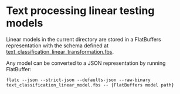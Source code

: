 # Text processing linear testing models

Linear models in the current directory are stored in a FlatBuffers representation with the schema defined at [text_classification_linear_transformation.fbs](//brave/components/brave_ads/core/internal/common/resources/flat/text_classification_linear_transformation.fbs).

Any model can be converted to a JSON representation by running FlatBuffer:
```
flatc --json --strict-json --defaults-json --raw-binary text_classification_linear_model.fbs -- {FlatBuffers model path}
```
